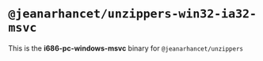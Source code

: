 # `@jeanarhancet/unzippers-win32-ia32-msvc`

This is the **i686-pc-windows-msvc** binary for `@jeanarhancet/unzippers`
